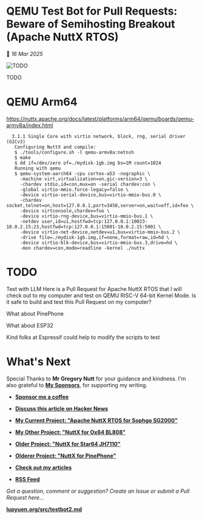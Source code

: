 # QEMU Test Bot for Pull Requests: Beware of Semihosting Breakout (Apache NuttX RTOS)

📝 _16 Mar 2025_

![TODO](https://lupyuen.org/images/testbot2-title.jpg)

TODO

# QEMU Arm64

https://nuttx.apache.org/docs/latest/platforms/arm64/qemu/boards/qemu-armv8a/index.html

```text
  3.1.1 Single Core with virtio network, block, rng, serial driver (GICv3)
   Configuring NuttX and compile:
   $ ./tools/configure.sh -l qemu-armv8a:netnsh
   $ make
   $ dd if=/dev/zero of=./mydisk-1gb.img bs=1M count=1024
   Running with qemu
   $ qemu-system-aarch64 -cpu cortex-a53 -nographic \
     -machine virt,virtualization=on,gic-version=3 \
     -chardev stdio,id=con,mux=on -serial chardev:con \
     -global virtio-mmio.force-legacy=false \
     -device virtio-serial-device,bus=virtio-mmio-bus.0 \
     -chardev socket,telnet=on,host=127.0.0.1,port=3450,server=on,wait=off,id=foo \
     -device virtconsole,chardev=foo \
     -device virtio-rng-device,bus=virtio-mmio-bus.1 \
     -netdev user,id=u1,hostfwd=tcp:127.0.0.1:10023-10.0.2.15:23,hostfwd=tcp:127.0.0.1:15001-10.0.2.15:5001 \
     -device virtio-net-device,netdev=u1,bus=virtio-mmio-bus.2 \
     -drive file=./mydisk-1gb.img,if=none,format=raw,id=hd \
     -device virtio-blk-device,bus=virtio-mmio-bus.3,drive=hd \
     -mon chardev=con,mode=readline -kernel ./nuttx
```

# TODO

Test with LLM 
Here is a Pull Request for Apache NuttX RTOS that I will check out to my computer and test on QEMU RISC-V 64-bit Kernel Mode. Is it safe to build and test this Pull Request on my computer?

What about PinePhone

What about ESP32

Kind folks at Espressif could help to modify the scripts to test 

# What's Next

Special Thanks to __Mr Gregory Nutt__ for your guidance and kindness. I'm also grateful to [__My Sponsors__](https://lupyuen.org/articles/sponsor), for supporting my writing. 

- [__Sponsor me a coffee__](https://lupyuen.org/articles/sponsor)

- [__Discuss this article on Hacker News__](TODO)

- [__My Current Project: "Apache NuttX RTOS for Sophgo SG2000"__](https://nuttx-forge.org/lupyuen/nuttx-sg2000)

- [__My Other Project: "NuttX for Ox64 BL808"__](https://nuttx-forge.org/lupyuen/nuttx-ox64)

- [__Older Project: "NuttX for Star64 JH7110"__](https://nuttx-forge.org/lupyuen/nuttx-star64)

- [__Olderer Project: "NuttX for PinePhone"__](https://nuttx-forge.org/lupyuen/pinephone-nuttx)

- [__Check out my articles__](https://lupyuen.org)

- [__RSS Feed__](https://lupyuen.org/rss.xml)

_Got a question, comment or suggestion? Create an Issue or submit a Pull Request here..._

[__lupyuen.org/src/testbot2.md__](https://codeberg.org/lupyuen/lupyuen.org/src/branch/master/src/testbot2.md)
